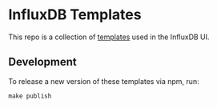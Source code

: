 # InfluxDB Templates

This repo is a collection of [templates](https://v2.docs.influxdata.com/v2.0/visualize-data/templates/) used in the InfluxDB UI.

## Development

To release a new version of these templates via npm, run:

```
make publish
```
